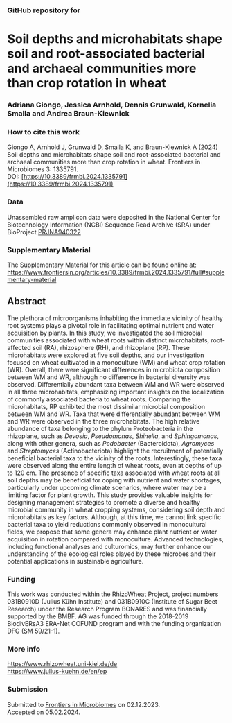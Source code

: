 ### GitHub repository for 
# Soil depths and microhabitats shape soil and root-associated bacterial and archaeal communities more than crop rotation in wheat
### Adriana Giongo, Jessica Arnhold, Dennis Grunwald, Kornelia Smalla and Andrea Braun-Kiewnick

### How to cite this work
Giongo A, Arnhold J, Grunwald D, Smalla K, and Braun-Kiewnick A (2024) Soil depths and microhabitats shape soil and root-associated bacterial and archaeal communities more than crop rotation in wheat.
Frontiers in Microbiomes 3: 1335791. \
DOI: [https://10.3389/frmbi.2024.1335791](https://10.3389/frmbi.2024.1335791)

### Data
Unassembled raw amplicon data were deposited in the National Center for Biotechnology Information (NCBI) Sequence Read Archive (SRA) under BioProject 
[PRJNA940322](https://www.ncbi.nlm.nih.gov/bioproject/PRJNA940322/)

### Supplementary Material
The Supplementary Material for this article can be found online at: 
https://www.frontiersin.org/articles/10.3389/frmbi.2024.1335791/full#supplementary-material

## Abstract
The plethora of microorganisms inhabiting the immediate vicinity of healthy root systems plays a pivotal role in facilitating optimal nutrient and water acquisition by plants. In this study, we investigated the soil microbial communities associated with wheat roots within distinct microhabitats, root-affected soil (RA), rhizosphere (RH), and rhizoplane (RP). These microhabitats were explored at five soil depths, and our investigation focused on wheat cultivated in a monoculture (WM) and wheat crop rotation (WR). Overall, there were significant differences in microbiota composition between WM and WR, although no difference in bacterial diversity was observed. Differentially abundant taxa between WM and WR were observed in all three microhabitats, emphasizing important insights on the localization of commonly associated bacteria to wheat roots. Comparing the microhabitats, RP exhibited the most dissimilar microbial composition between WM and WR. Taxa that were differentially abundant between WM and WR were observed in the three microhabitats. The high relative abundance of taxa belonging to the phylum Proteobacteria in the rhizoplane, such as *Devosia*, *Pseudomonas*, *Shinella*, and *Sphingomonas*, along with other genera, such as *Pedobacter* (Bacteroidota), *Agromyces* and *Streptomyces* (Actinobacteriota) highlight the recruitment of potentially beneficial bacterial taxa to the vicinity of the roots. Interestingly, these taxa were observed along the entire length of wheat roots, even at depths of up to 120 cm. The presence of specific taxa associated with wheat roots at all soil depths may be beneficial for coping with nutrient and water shortages, particularly under upcoming climate scenarios, where water may be a limiting factor for plant growth. This study provides valuable insights for designing management strategies to promote a diverse and healthy microbial community in wheat cropping systems, considering soil depth and microhabitats as key factors. Although, at this time, we cannot link specific bacterial taxa to yield reductions commonly observed in monocultural fields, we propose that some genera may enhance plant nutrient or water acquisition in rotation compared with monoculture. Advanced technologies, including functional analyses and culturomics, may further enhance our understanding of the ecological roles played by these microbes and their potential applications in sustainable agriculture.

### Funding
This work was conducted within the RhizoWheat Project, project numbers 031B0910D (Julius Kühn Institute) and 031B0910C (Institute of Sugar Beet Research) under the Research Program BONARES and was financially supported by the BMBF. AG was funded through the 2018-2019 BiodivERsA3 ERA-Net COFUND program and with the funding organization DFG (SM 59/21-1).

### More info
https://www.rhizowheat.uni-kiel.de/de \
https://www.julius-kuehn.de/en/ep

### Submission
Submitted to [Frontiers in Microbiomes](https://www.frontiersin.org/journals/microbiomes) on 02.12.2023.\
Accepted on 05.02.2024.

